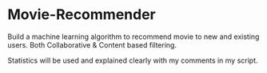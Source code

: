 # Movie-Recommender
Build a machine learning algorithm to recommend movie to new and existing users. Both Collaborative &amp; Content based filtering.

Statistics will be used and explained clearly with my comments in my script. 
